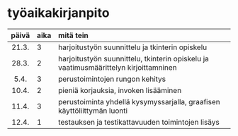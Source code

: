 # työaikakirjanpito

| päivä | aika | mitä tein |
| :----:|:-----| :-----|
| 21.3. | 3    | harjoitustyön suunnittelu ja tkinterin opiskelu |
| 28.3. | 2    | harjoitustyön suunnittelu, tkinterin opiskelu ja vaatimusmäärittelyn kirjoittamninen | 
| 5.4. | 3    | perustoimintojen rungon kehitys | 
| 10.4. | 2    | pieniä korjauksia, invoken lisääminen |
| 11.4. | 3    | perustoiminta yhdellä kysymyssarjalla, graafisen käyttöliittymän luonti  |
| 12.4. | 1    | testauksen ja testikattavuuden toimintojen lisäys  |

